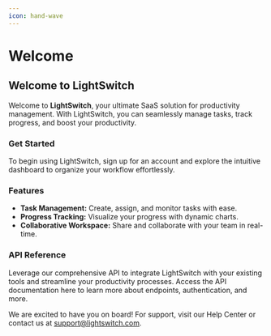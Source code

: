 ```yaml
---
icon: hand-wave
---
```


# Welcome

## Welcome to LightSwitch

Welcome to **LightSwitch**, your ultimate SaaS solution for productivity management. With LightSwitch, you can seamlessly manage tasks, track progress, and boost your productivity.

### Get Started

To begin using LightSwitch, sign up for an account and explore the intuitive dashboard to organize your workflow effortlessly.

### Features

* **Task Management:** Create, assign, and monitor tasks with ease.
* **Progress Tracking:** Visualize your progress with dynamic charts.
* **Collaborative Workspace:** Share and collaborate with your team in real-time.

### API Reference

Leverage our comprehensive API to integrate LightSwitch with your existing tools and streamline your productivity processes. Access the API documentation here to learn more about endpoints, authentication, and more.

We are excited to have you on board! For support, visit our Help Center or contact us at support@lightswitch.com.
